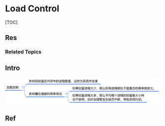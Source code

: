 # Load Control

[TOC]



## Res
### Related Topics



## Intro
![](../../../../../../../Assets/Pics/Screenshot%202023-06-19%20at%208.20.27%20PM.png)



## Ref

